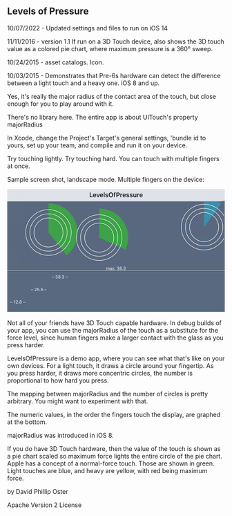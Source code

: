## Levels of Pressure

10/07/2022 - Updated settings and files to run on iOS 14

11/11/2016 - version 1.1 If run on a 3D Touch device, also shows the 3D touch value as a colored pie
chart, where maximum pressure is a 360° sweep.

10/24/2015 - asset catalogs. Icon.

10/03/2015 - Demonstrates that Pre-6s hardware can detect the difference
between a light touch and a heavy one. iOS 8 and up.

Yes, it's really the major radius of the contact area of the touch, but close enough for you to
play around with it.

There's no library here. The entire app is about UITouch's property majorRadius

In Xcode, change the Project's Target's general settings, 'bundle id to yours, set up your team, and compile and run it on your device.

Try touching lightly. Try touching hard. You can touch with multiple fingers at once.

Sample screen shot, landscape mode. Multiple fingers on the device:

![sample](https://github.com/DavidPhillipOster/LevelsOfPressure/blob/master/Art/Sample.png "Sample screen shot.")

Not all of your friends have 3D Touch capable hardware. In debug builds of your app, you can use the majorRadius of the touch as a substitute for the force level, since human fingers make a larger contact with the glass as you press harder.

LevelsOfPressure is a demo app, where you can see what that's like on your own devices. For a light touch, it draws a circle around your fingertip. As you press harder, it draws more concentric circles, the number is proportional to how hard you press.

The mapping between majorRadius and the number of circles is pretty arbitrary. You might want to experiment with that.

The numeric values, in the order the fingers touch the display, are graphed at the bottom.

majorRadius was introduced in iOS 8.

If you do have 3D Touch hardware, then the value of the touch is shown as a pie chart scaled so maximum force lights the entire circle of the pie chart. Apple has a concept of a normal-force touch. Those are shown in green. Light touches are blue, and heavy are yellow, with red being maximum force.

by David Phillip Oster

Apache Version 2 License
